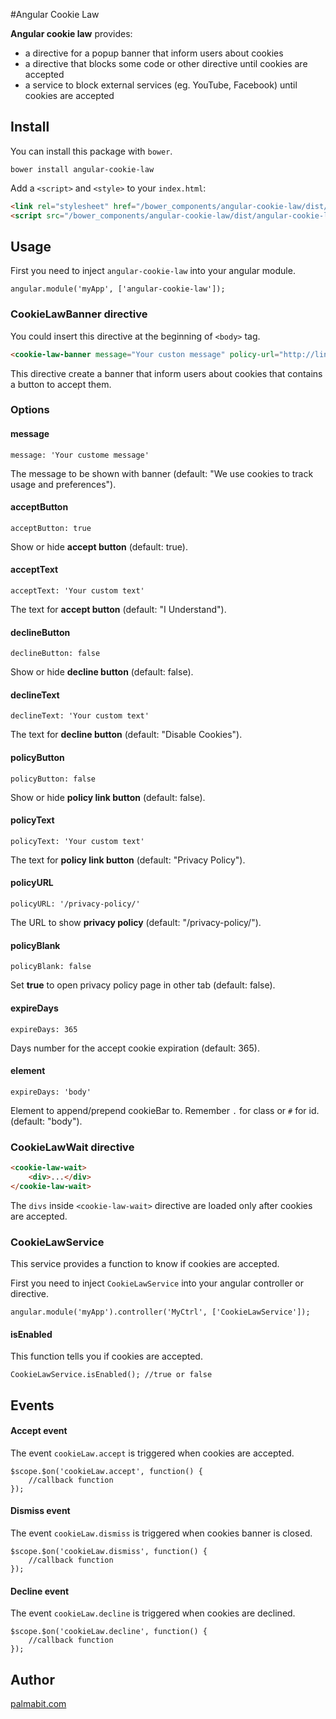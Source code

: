 #Angular Cookie Law

**Angular cookie law** provides:

* a directive for a popup banner that inform users about cookies
* a directive that blocks some code or other directive until cookies are accepted
* a service to block external services (eg. YouTube, Facebook) until cookies are accepted

## Install

You can install this package with `bower`.

```shell
bower install angular-cookie-law
```

Add a `<script>` and `<style>` to your `index.html`:

```html
<link rel="stylesheet" href="/bower_components/angular-cookie-law/dist/angular-cookie-law.min.css">
<script src="/bower_components/angular-cookie-law/dist/angular-cookie-law.min.js"></script>
```

## Usage

First you need to inject ``angular-cookie-law`` into your angular module.

```
angular.module('myApp', ['angular-cookie-law']);
```

### CookieLawBanner directive

You could insert this directive at the beginning of `<body>` tag.

```html
<cookie-law-banner message="Your custon message" policy-url="http://link-to-your-policy"></cookie-law-banner>
```

This directive create a banner that inform users about cookies that contains a button to accept them.

### Options

#### message

```
message: 'Your custome message'
```

The message to be shown with banner (default: "We use cookies to track usage and preferences").

#### acceptButton

```
acceptButton: true
```

Show or hide **accept button** (default: true).

#### acceptText

```
acceptText: 'Your custom text'
```

The text for **accept button** (default: "I Understand").

#### declineButton

```
declineButton: false
```

Show or hide **decline button** (default: false).

#### declineText

```
declineText: 'Your custom text'
```

The text for **decline button** (default: "Disable Cookies").

#### policyButton

```
policyButton: false
```

Show or hide **policy link button** (default: false).

#### policyText

```
policyText: 'Your custom text'
```

The text for **policy link button** (default: "Privacy Policy").

#### policyURL

```
policyURL: '/privacy-policy/'
```

The URL to show **privacy policy** (default: "/privacy-policy/").

#### policyBlank

```
policyBlank: false
```

Set **true** to open privacy policy page in other tab (default: false).

#### expireDays

```
expireDays: 365
```

Days number for the accept cookie expiration (default: 365).

#### element

```
expireDays: 'body'
```

Element to append/prepend cookieBar to. Remember `.` for class or `#` for id. (default: "body").

### CookieLawWait directive

```html
<cookie-law-wait>
    <div>...</div>
</cookie-law-wait>
```

The `divs` inside `<cookie-law-wait>` directive are loaded only after cookies are accepted.

### CookieLawService

This service provides a function to know if cookies are accepted.

First you need to inject ``CookieLawService`` into your angular controller or directive.

```
angular.module('myApp').controller('MyCtrl', ['CookieLawService']);
```

#### isEnabled

This function tells you if cookies are accepted.

```
CookieLawService.isEnabled(); //true or false
```

## Events

#### Accept event

The event `cookieLaw.accept` is triggered when cookies are accepted.

```
$scope.$on('cookieLaw.accept', function() {
    //callback function
});
```

#### Dismiss event

The event `cookieLaw.dismiss` is triggered when cookies banner is closed.

```
$scope.$on('cookieLaw.dismiss', function() {
    //callback function
});
```

#### Decline event

The event `cookieLaw.decline` is triggered when cookies are declined.

```
$scope.$on('cookieLaw.decline', function() {
    //callback function
});
```

## Author

[palmabit.com](http://www.palmabit.com)

